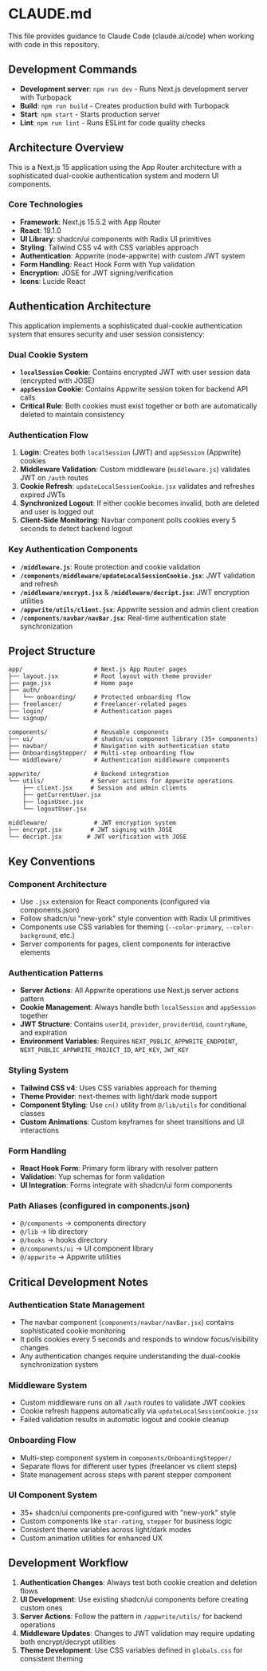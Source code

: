 # CLAUDE.md

This file provides guidance to Claude Code (claude.ai/code) when working with code in this repository.

## Development Commands

- **Development server**: `npm run dev` - Runs Next.js development server with Turbopack
- **Build**: `npm run build` - Creates production build with Turbopack
- **Start**: `npm start` - Starts production server
- **Lint**: `npm run lint` - Runs ESLint for code quality checks

## Architecture Overview

This is a Next.js 15 application using the App Router architecture with a sophisticated dual-cookie authentication system and modern UI components.

### Core Technologies

- **Framework**: Next.js 15.5.2 with App Router
- **React**: 19.1.0
- **UI Library**: shadcn/ui components with Radix UI primitives
- **Styling**: Tailwind CSS v4 with CSS variables approach
- **Authentication**: Appwrite (node-appwrite) with custom JWT system
- **Form Handling**: React Hook Form with Yup validation
- **Encryption**: JOSE for JWT signing/verification
- **Icons**: Lucide React

## Authentication Architecture

This application implements a sophisticated dual-cookie authentication system that ensures security and user session consistency:

### Dual Cookie System
- **`localSession` Cookie**: Contains encrypted JWT with user session data (encrypted with JOSE)
- **`appSession` Cookie**: Contains Appwrite session token for backend API calls
- **Critical Rule**: Both cookies must exist together or both are automatically deleted to maintain consistency

### Authentication Flow
1. **Login**: Creates both `localSession` (JWT) and `appSession` (Appwrite) cookies
2. **Middleware Validation**: Custom middleware (`middleware.js`) validates JWT on `/auth` routes
3. **Cookie Refresh**: `updateLocalSessionCookie.jsx` validates and refreshes expired JWTs
4. **Synchronized Logout**: If either cookie becomes invalid, both are deleted and user is logged out
5. **Client-Side Monitoring**: Navbar component polls cookies every 5 seconds to detect backend logout

### Key Authentication Components
- **`/middleware.js`**: Route protection and cookie validation
- **`/components/middleware/updateLocalSessionCookie.jsx`**: JWT validation and refresh
- **`/middleware/encrypt.jsx`** & **`/middleware/decript.jsx`**: JWT encryption utilities
- **`/appwrite/utils/client.jsx`**: Appwrite session and admin client creation
- **`/components/navbar/navBar.jsx`**: Real-time authentication state synchronization

## Project Structure

```
app/                    # Next.js App Router pages
├── layout.jsx          # Root layout with theme provider
├── page.jsx            # Home page
├── auth/
│   └── onboarding/     # Protected onboarding flow
├── freelancer/         # Freelancer-related pages
├── login/              # Authentication pages
└── signup/

components/             # Reusable components
├── ui/                 # shadcn/ui component library (35+ components)
├── navbar/             # Navigation with authentication state
├── OnboardingStepper/  # Multi-step onboarding flow
└── middleware/         # Authentication middleware components

appwrite/               # Backend integration
└── utils/             # Server actions for Appwrite operations
    ├── client.jsx     # Session and admin clients
    ├── getCurrentUser.jsx
    ├── loginUser.jsx
    └── logoutUser.jsx

middleware/             # JWT encryption system
├── encrypt.jsx        # JWT signing with JOSE
└── decript.jsx       # JWT verification with JOSE
```

## Key Conventions

### Component Architecture
- Use `.jsx` extension for React components (configured via components.json)
- Follow shadcn/ui "new-york" style convention with Radix UI primitives
- Components use CSS variables for theming (`--color-primary`, `--color-background`, etc.)
- Server components for pages, client components for interactive elements

### Authentication Patterns
- **Server Actions**: All Appwrite operations use Next.js server actions pattern
- **Cookie Management**: Always handle both `localSession` and `appSession` together
- **JWT Structure**: Contains `userId`, `provider`, `providerUid`, `countryName`, and expiration
- **Environment Variables**: Requires `NEXT_PUBLIC_APPWRITE_ENDPOINT`, `NEXT_PUBLIC_APPWRITE_PROJECT_ID`, `API_KEY`, `JWT_KEY`

### Styling System
- **Tailwind CSS v4**: Uses CSS variables approach for theming
- **Theme Provider**: next-themes with light/dark mode support
- **Component Styling**: Use `cn()` utility from `@/lib/utils` for conditional classes
- **Custom Animations**: Custom keyframes for sheet transitions and UI interactions

### Form Handling
- **React Hook Form**: Primary form library with resolver pattern
- **Validation**: Yup schemas for form validation
- **UI Integration**: Forms integrate with shadcn/ui form components

### Path Aliases (configured in components.json)
- `@/components` → components directory
- `@/lib` → lib directory
- `@/hooks` → hooks directory
- `@/components/ui` → UI component library
- `@/appwrite` → Appwrite utilities

## Critical Development Notes

### Authentication State Management
- The navbar component (`components/navbar/navBar.jsx`) contains sophisticated cookie monitoring
- It polls cookies every 5 seconds and responds to window focus/visibility changes
- Any authentication changes require understanding the dual-cookie synchronization system

### Middleware System
- Custom middleware runs on all `/auth` routes to validate JWT cookies
- Cookie refresh happens automatically via `updateLocalSessionCookie.jsx`
- Failed validation results in automatic logout and cookie cleanup

### Onboarding Flow
- Multi-step component system in `components/OnboardingStepper/`
- Separate flows for different user types (freelancer vs client steps)
- State management across steps with parent stepper component

### UI Component System
- 35+ shadcn/ui components pre-configured with "new-york" style
- Custom components like `star-rating`, `stepper` for business logic
- Consistent theme variables across light/dark modes
- Custom animation utilities for enhanced UX

## Development Workflow

1. **Authentication Changes**: Always test both cookie creation and deletion flows
2. **UI Development**: Use existing shadcn/ui components before creating custom ones  
3. **Server Actions**: Follow the pattern in `/appwrite/utils/` for backend operations
4. **Middleware Updates**: Changes to JWT validation may require updating both encrypt/decrypt utilities
5. **Theme Development**: Use CSS variables defined in `globals.css` for consistent theming